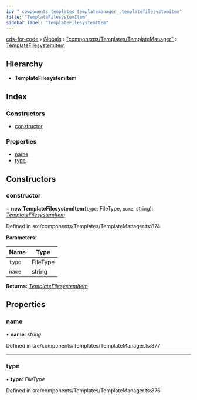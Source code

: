 ```yaml
---
id: "_components_templates_templatemanager_.templatefilesystemitem"
title: "TemplateFilesystemItem"
sidebar_label: "TemplateFilesystemItem"
---
```


[cds-for-code](../index.md) › [Globals](../globals.md) › ["components/Templates/TemplateManager"](../modules/_components_templates_templatemanager_.md) › [TemplateFilesystemItem](_components_templates_templatemanager_.templatefilesystemitem.md)

## Hierarchy

* **TemplateFilesystemItem**

## Index

### Constructors

* [constructor](_components_templates_templatemanager_.templatefilesystemitem.md#constructor)

### Properties

* [name](_components_templates_templatemanager_.templatefilesystemitem.md#name)
* [type](_components_templates_templatemanager_.templatefilesystemitem.md#type)

## Constructors

###  constructor

\+ **new TemplateFilesystemItem**(`type`: FileType, `name`: string): *[TemplateFilesystemItem](_components_templates_templatemanager_.templatefilesystemitem.md)*

Defined in src/components/Templates/TemplateManager.ts:874

**Parameters:**

Name | Type |
------ | ------ |
`type` | FileType |
`name` | string |

**Returns:** *[TemplateFilesystemItem](_components_templates_templatemanager_.templatefilesystemitem.md)*

## Properties

###  name

• **name**: *string*

Defined in src/components/Templates/TemplateManager.ts:877

___

###  type

• **type**: *FileType*

Defined in src/components/Templates/TemplateManager.ts:876
